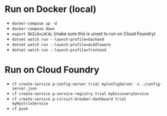 # Run on Docker (local)
- `docker-compose up -d`
- `docker-compose down`
- `export BUILD=LOCAL` (make sure this is unset to run on Cloud Foundry)
- `dotnet watch run --launch-profile=backend`
- `dotnet watch run --launch-profile=middleware`
- `dotnet watch run --launch-profile=frontend`


# Run on Cloud Foundry
- `cf create-service p-config-server trial myConfigServer -c ./config-server.json`
- `cf create-service p-service-registry trial myDiscoveryService`
- `cf create-service p-circuit-breaker-dashboard trial myHystrixService`
- `cf push`
